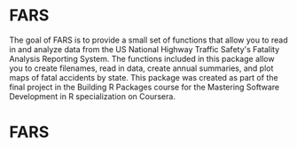 <!-- README.md is generated from README.Rmd. Please edit that file -->
FARS
====

The goal of FARS is to provide a small set of functions that allow you to read in and analyze data from the US National Highway Traffic Safety's Fatality Analysis Reporting System. The functions included in this package allow you to create filenames, read in data, create annual summaries, and plot maps of fatal accidents by state. This package was created as part of the final project in the Building R Packages course for the Mastering Software Development in R specialization on Coursera.
# FARS
